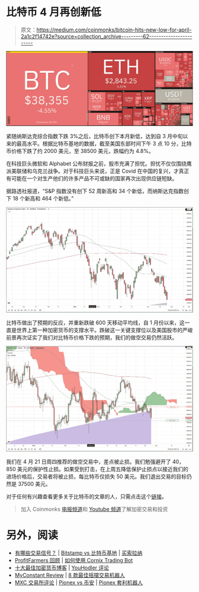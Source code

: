 # 比特币 4 月再创新低

> 原文：<https://medium.com/coinmonks/bitcoin-hits-new-low-for-april-2a1c2f14742e?source=collection_archive---------62----------------------->

![](img/1ffc0daa3835f261d99358bbcdec9645.png)

紧随纳斯达克综合指数下跌 3%之后，比特币创下本月新低，达到自 3 月中旬以来的最高水平。根据比特币基地的数据，截至美国东部时间下午 3 点 10 分，比特币价格下跌了约 2000 美元，至 38500 美元，跌幅约为 4.8%。

在科技巨头微软和 Alphabet 公布财报之前，股市充满了担忧。担忧不仅仅围绕鹰派美联储和乌克兰战争。对于科技巨头来说，正是 Covid 在中国的复兴，才真正有可能在一个对生产他们的许多产品不可或缺的国家再次出现供应链短缺。

据路透社报道，“S&P 指数没有创下 52 周新高和 34 个新低，而纳斯达克指数创下 18 个新高和 464 个新低。”

![](img/eb12ac6a0edf25c0e95a412691373fd3.png)

比特币做出了预期的反应，并重新跌破 600 天移动平均线，自 1 月份以来，这一直是世界上第一种加密货币的支撑水平。跌破这一关键支撑位以及美国股市的严峻前景再次证实了我们对比特币价格下跌的预期，我们的做空交易仍然活跃。

![](img/8184c26dad99c585dd3339c31ba27a31.png)

我们在 4 月 21 日周四推荐的做空交易中，差点被止损。我们勉强避开了 40，850 美元的保护性止损。如果受到打击，在上周五降低保护止损点以接近我们的进场价格后，交易者将被止损，每比特币仅损失 50 美元。我们退出交易的目标仍然是 37500 美元。

对于任何有兴趣查看更多关于比特币的文章的人，只需点击这个[链接](https://www.thegoldforecast.com/bitcoin)。

> 加入 Coinmonks [电报频道](https://t.me/coincodecap)和 [Youtube 频道](https://www.youtube.com/c/coinmonks/videos)了解加密交易和投资

# 另外，阅读

*   [有哪些交易信号？](https://coincodecap.com/trading-signal) | [Bitstamp vs 比特币基地](https://coincodecap.com/bitstamp-coinbase) | [买索拉纳](https://coincodecap.com/buy-solana)
*   [ProfitFarmers 回顾](https://coincodecap.com/profitfarmers-review) | [如何使用 Cornix Trading Bot](https://coincodecap.com/cornix-trading-bot)
*   [十大最佳加密货币博客](https://coincodecap.com/best-cryptocurrency-blogs) | [YouHodler 评论](https://coincodecap.com/youhodler-review)
*   [MyConstant Review](https://coincodecap.com/myconstant-review) | [8 款最佳摇摆交易机器人](https://coincodecap.com/best-swing-trading-bots)
*   [MXC 交易所评论](/coinmonks/mxc-exchange-review-3af0ec1cba8c) | [Pionex vs 币安](https://coincodecap.com/pionex-vs-binance) | [Pionex 套利机器人](https://coincodecap.com/pionex-arbitrage-bot)